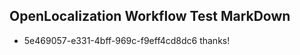 ## OpenLocalization Workflow Test MarkDown
* 5e469057-e331-4bff-969c-f9eff4cd8dc6 thanks!

<!--HONumber=Aug16_HO4-->


